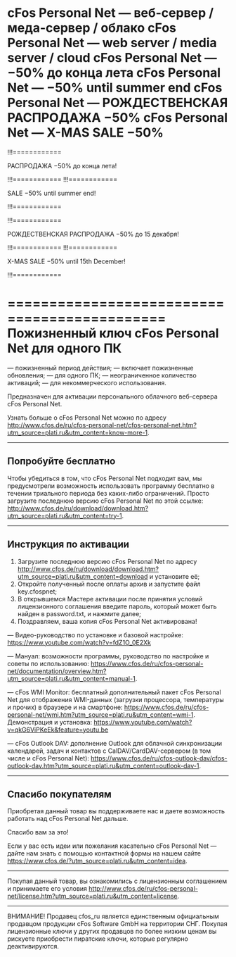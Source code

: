 
cFos Personal Net — веб-сервер / меда-сервер / облако
cFos Personal Net — web server / media server / cloud
cFos Personal Net — −50% до конца лета
cFos Personal Net — −50% until summer end
cFos Personal Net — РОЖДЕСТВЕНСКАЯ РАСПРОДАЖА −50%
cFos Personal Net — X-MAS SALE −50%
================================



!!!============

РАСПРОДАЖА −50% до конца лета!

!!!============
!!!============

SALE −50% until summer end!

!!!============

!!!============

РОЖДЕСТВЕНСКАЯ РАСПРОДАЖА −50% до 15 декабря!

!!!============
!!!============

X-MAS SALE −50% until 15th December!

!!!============



============================================= 
Пожизненный ключ cFos Personal Net для одного ПК 
============================================= 

— пожизненный период действия; 
— включает пожизненные обновления; 
— для одного ПК; 
— неограниченное количество активаций; 
— для некоммерческого использования. 

Предназначен для активации персонального облачного веб-сервера cFos Personal Net. 

Узнать больше о cFos Personal Net можно по адресу http://www.cfos.de/ru/cfos-personal-net/cfos-personal-net.htm?utm_source=plati.ru&utm_content=know-more-1. 


------------------------------ 
Попробуйте бесплатно 
------------------------------ 

Чтобы убедиться в том, что cFos Personal Net подходит вам, мы предусмотрели возможность использовать программу бесплатно в течении триального периода без каких-либо ограничений. Просто загрузите последнюю версию cFos Personal Net по этой ссылке: http://www.cfos.de/ru/download/download.htm?utm_source=plati.ru&utm_content=try-1. 


----------------------------------- 
Инструкция по активации 
----------------------------------- 

1. Загрузите последнюю версию cFos Personal Net по адресу http://www.cfos.de/ru/download/download.htm?utm_source=plati.ru&utm_content=download и установите её; 
2. Откройте полученный после оплаты архив и запустите файл key.cfospnet; 
3. В открывшемся Мастере активации после принятия условий лицензионного соглашения введите пароль, который может быть найден в password.txt, и нажмите далее; 
4. Поздравляем, ваша копия cFos Personal Net активирована! 

— Видео-руководство по установке и базовой настройке: https://www.youtube.com/watch?v=fdZ1O_0E2Xk

— Мануал:  возможности программы, руководство по настройке и советы по использованию: https://www.cfos.de/ru/cfos-personal-net/documentation/overview.htm?utm_source=plati.ru&utm_content=manual-1. 

— cFos WMI Monitor:  бесплатный дополнительный пакет cFos Personal Net для отображения WMI-данных (загрузки процессора, температуры и прочих) в браузере и на смартфоне: https://www.cfos.de/ru/cfos-personal-net/wmi.htm?utm_source=plati.ru&utm_content=wmi-1. 
Демонстрация и установка: https://www.youtube.com/watch?v=qkG6ViPKeEk&feature=youtu.be

— cFos Outlook DAV:  дополнение Outlook для облачной синхронизации календарей, задач и контактов с CalDAV/CardDAV-сервером (в том числе и cFos Personal Net): https://www.cfos.de/ru/cfos-outlook-dav/cfos-outlook-dav.htm?utm_source=plati.ru&utm_content=outlook-dav-1. 


---------------------------- 
Спасибо покупателям 
---------------------------- 

Приобретая данный товар вы поддерживаете нас и даете возможность работать над cFos Personal Net дальше. 

Спасибо вам за это! 

Если у вас есть идеи или пожелания касательно cFos Personal Net — дайте нам знать с помощью контактной формы на нашем сайте https://www.cfos.de/?utm_source=plati.ru&utm_content=idea. 



---- 
Покупая данный товар, вы ознакомились с лицензионным соглашением и принимаете его условия 
http://www.cfos.de/ru/cfos-personal-net/license.htm?utm_source=plati.ru&utm_content=license. 

---- 
ВНИМАНИЕ! Продавец cfos_ru является единственным официальным продавцом продукции cFos Software GmbH на территории СНГ. Покупая лицензионные ключи у других продавцов по более низким ценам вы рискуете приобрести пиратские ключи, которые регулярно деактивируются.